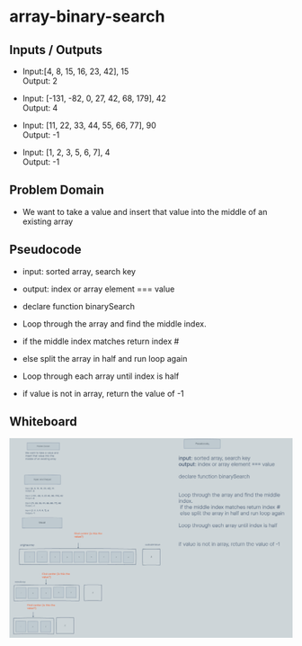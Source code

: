 # array-binary-search  


## Inputs / Outputs  
- Input:[4, 8, 15, 16, 23, 42], 15  
Output: 2

- Input: [-131, -82, 0, 27, 42, 68, 179], 42  
Output: 4

- Input: [11, 22, 33, 44, 55, 66, 77], 90  
Output: -1

- Input: [1, 2, 3, 5, 6, 7], 4  
Output: -1

## Problem Domain  
- We want to take a value and insert that value into the middle of an existing array  

## Pseudocode  
- input: sorted array, search key

- output: index or array element === value  

- declare function binarySearch  

- Loop through the array and find the middle index.  

- if the middle index matches return index #  

- else split the array in half and run loop again  

- Loop through each array until index is half  

- if value is not in array, return the value of -1  


## Whiteboard  
![BinaryArray](binaryArray.png)